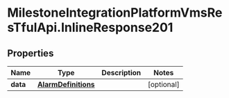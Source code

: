 # MilestoneIntegrationPlatformVmsResTfulApi.InlineResponse201

## Properties
Name | Type | Description | Notes
------------ | ------------- | ------------- | -------------
**data** | [**AlarmDefinitions**](AlarmDefinitions.md) |  | [optional] 
